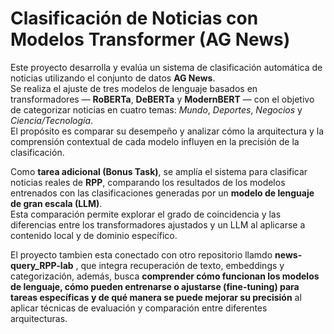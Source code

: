 # Clasificación de Noticias con Modelos Transformer (AG News)

Este proyecto desarrolla y evalúa un sistema de clasificación automática de noticias utilizando el conjunto de datos **AG News**.  
Se realiza el ajuste de tres modelos de lenguaje basados en transformadores — **RoBERTa**, **DeBERTa** y **ModernBERT** — con el objetivo de categorizar noticias en cuatro temas: *Mundo*, *Deportes*, *Negocios* y *Ciencia/Tecnología*.  
El propósito es comparar su desempeño y analizar cómo la arquitectura y la comprensión contextual de cada modelo influyen en la precisión de la clasificación.

Como **tarea adicional (Bonus Task)**, se amplía el sistema para clasificar noticias reales de **RPP**, comparando los resultados de los modelos entrenados con las clasificaciones generadas por un **modelo de lenguaje de gran escala (LLM)**.  
Esta comparación permite explorar el grado de coincidencia y las diferencias entre los transformadores ajustados y un LLM al aplicarse a contenido local y de dominio específico.

El proyecto tambien esta conectado con otro repositorio llamdo **news-query_RPP-lab** , que integra recuperación de texto, embeddings y categorización, además, busca **comprender cómo funcionan los modelos de lenguaje, cómo pueden entrenarse o ajustarse (fine-tuning) para tareas específicas y de qué manera se puede mejorar su precisión** al aplicar técnicas de evaluación y comparación entre diferentes arquitecturas.